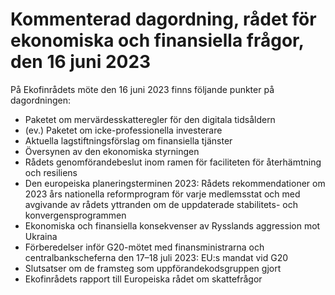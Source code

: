 # Kommenterad dagordning, rådet för ekonomiska och finansiella frågor, den 16 juni 2023

På Ekofinrådets möte den 16 juni 2023 finns följande punkter på dagordningen:

* Paketet om mervärdesskatteregler för den digitala tidsåldern
* (ev.) Paketet om icke-professionella investerare
* Aktuella lagstiftningsförslag om finansiella tjänster
* Översynen av den ekonomiska styrningen
* Rådets genomförandebeslut inom ramen för faciliteten för återhämtning och resiliens
* Den europeiska planeringsterminen 2023: Rådets rekommendationer om 2023 års nationella reformprogram för varje medlemsstat och med avgivande av rådets yttranden om de uppdaterade stabilitets- och konvergensprogrammen
* Ekonomiska och finansiella konsekvenser av Rysslands aggression mot Ukraina
* Förberedelser inför G20-mötet med finansministrarna och centralbankscheferna den 17–18 juli 2023: EU:s mandat vid G20
* Slutsatser om de framsteg som uppförandekodsgruppen gjort
* Ekofinrådets rapport till Europeiska rådet om skattefrågor
